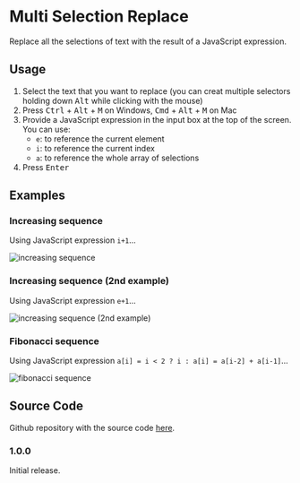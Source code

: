 # Multi Selection Replace

Replace all the selections of text with the result of a JavaScript expression.

## Usage

1. Select the text that you want to replace (you can creat multiple selectors holding down <kbd>Alt</kbd> while clicking with the mouse)
2. Press <kbd>Ctrl</kbd> + <kbd>Alt</kbd> + <kbd>M</kbd> on Windows, <kbd>Cmd</kbd> + <kbd>Alt</kbd> + <kbd>M</kbd> on Mac
3. Provide a JavaScript expression in the input box at the top of the screen. You can use:
    - `e`: to reference the current element
    - `i`: to reference the current index
    - `a`: to reference the whole array of selections
4. Press <kbd>Enter</kbd>

## Examples

### Increasing sequence
Using JavaScript expression `i+1`...  

![increasing sequence](https://raw.githubusercontent.com/valerioio/multi-selection-replace/main/resources/increasing-sequence.gif)

### Increasing sequence (2nd example)
Using JavaScript expression `e+1`...  

![increasing sequence (2nd example)](https://raw.githubusercontent.com/valerioio/multi-selection-replace/main/resources/increasing-sequence-2nd-example.gif)

### Fibonacci sequence
Using JavaScript expression `a[i] = i < 2 ? i : a[i] = a[i-2] + a[i-1]`...  

![fibonacci sequence](https://raw.githubusercontent.com/valerioio/multi-selection-replace/main/resources/fibonacci-sequence.gif)

## Source Code
Github repository with the source code [here](https://github.com/valerioio/multi-selection-replace/).

### 1.0.0

Initial release.
